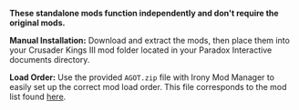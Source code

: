 **These standalone mods function independently and don't require the original mods.**  

**Manual Installation:**  Download and extract the mods, then place them into your Crusader Kings III mod folder located in your Paradox Interactive documents directory.

**Load Order:** Use the provided `AGOT.zip` file with Irony Mod Manager to easily set up the correct mod load order. This file corresponds to the mod list found [here](https://www.reddit.com/r/CK3AGOT/comments/1gr0jyy/mods_just_sharing_my_essentials_mods_compatible/).
